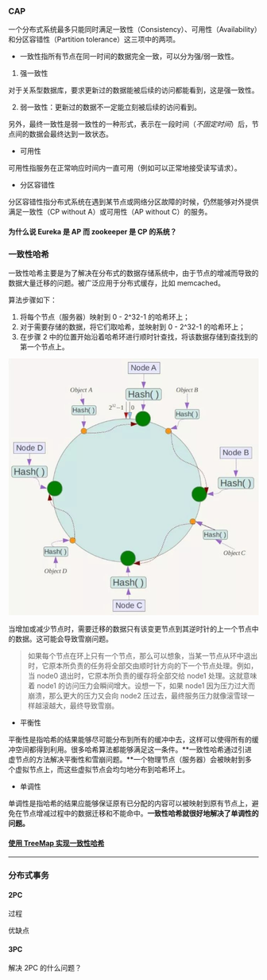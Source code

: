 ### CAP

一个分布式系统最多只能同时满足一致性（Consistency）、可用性（Availability）和分区容错性（Partition tolerance）这三项中的两项。

- 一致性指所有节点在同一时间的数据完全一致，可以分为强/弱一致性。

1. 强一致性

对于关系型数据库，要求更新过的数据能被后续的访问都能看到，这是强一致性。

2. 弱一致性：更新过的数据不一定能立刻被后续的访问看到。

另外，最终一致性是弱一致性的一种形式，表示在一段时间（*不固定时间*）后，节点间的数据会最终达到一致状态。

- 可用性

可用性指服务在正常响应时间内一直可用（例如可以正常地接受读写请求）。

- 分区容错性

分区容错性指分布式系统在遇到某节点或网络分区故障的时候，仍然能够对外提供满足一致性（CP without A）或可用性（AP without C）的服务。

#### 为什么说 Eureka 是 AP 而 zookeeper 是 CP 的系统？



### 一致性哈希

一致性哈希主要是为了解决在分布式的数据存储系统中，由于节点的增减而导致的数据大量迁移的问题。被广泛应用于分布式缓存，比如 memcached。

算法步骤如下：

1. 将每个节点（服务器）映射到 0 - 2^32-1 的哈希环上；
2. 对于需要存储的数据，将它们取哈希，並映射到 0 - 2^32-1 的哈希环上；
3. 在步骤 2 中的位置开始沿着哈希环进行顺时针查找，将该数据存储到查找到的第一个节点上。

![image](../img/consistent_hash.jpg)

当增加或减少节点时，需要迁移的数据只有该变更节点到其逆时针的上一个节点中的数据。这可能会导致雪崩问题。

> 如果每个节点在环上只有一个节点，那么可以想象，当某一节点从环中退出时，它原本所负责的任务将全部交由顺时针方向的下一个节点处理。例如，当 node0 退出时，它原本所负责的缓存将全部交给 node1 处理。这就意味着 node1 的访问压力会瞬间增大。设想一下，如果 node1 因为压力过大而崩溃，那么更大的压力又会向 node2 压过去，最终服务压力就像滚雪球一样越滚越大，最终导致雪崩。

- 平衡性

平衡性是指哈希的结果能够尽可能分布到所有的缓冲中去，这样可以使得所有的缓冲空间都得到利用。很多哈希算法都能够满足这一条件。**一致性哈希通过引进虚节点的方法解决平衡性和雪崩问题。**一个物理节点（服务器）会被映射到多个虚拟节点上，而这些虚拟节点会均匀地分布到哈希环上。

- 单调性

单调性是指哈希的结果应能够保证原有已分配的内容可以被映射到原有节点上，避免在节点增减过程中的数据迁移和不能命中。**一致性哈希就很好地解决了单调性的问题。**

#### [使用 TreeMap 实现一致性哈希](../code/ConsistentCache.md)

---
### 分布式事务

#### 2PC

过程

优缺点

#### 3PC

解决 2PC 的什么问题？